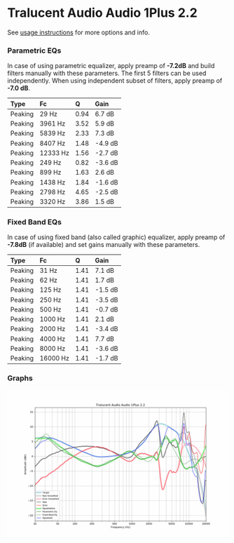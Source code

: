 # Tralucent Audio Audio 1Plus 2.2
See [usage instructions](https://github.com/jaakkopasanen/AutoEq#usage) for more options and info.

### Parametric EQs
In case of using parametric equalizer, apply preamp of **-7.2dB** and build filters manually
with these parameters. The first 5 filters can be used independently.
When using independent subset of filters, apply preamp of **-7.0 dB**.

| Type    | Fc       |    Q | Gain    |
|:--------|:---------|:-----|:--------|
| Peaking | 29 Hz    | 0.94 | 6.7 dB  |
| Peaking | 3961 Hz  | 3.52 | 5.9 dB  |
| Peaking | 5839 Hz  | 2.33 | 7.3 dB  |
| Peaking | 8407 Hz  | 1.48 | -4.9 dB |
| Peaking | 12333 Hz | 1.56 | -2.7 dB |
| Peaking | 249 Hz   | 0.82 | -3.6 dB |
| Peaking | 899 Hz   | 1.63 | 2.6 dB  |
| Peaking | 1438 Hz  | 1.84 | -1.6 dB |
| Peaking | 2798 Hz  | 4.65 | -2.5 dB |
| Peaking | 3320 Hz  | 3.86 | 1.5 dB  |

### Fixed Band EQs
In case of using fixed band (also called graphic) equalizer, apply preamp of **-7.8dB**
(if available) and set gains manually with these parameters.

| Type    | Fc       |    Q | Gain    |
|:--------|:---------|:-----|:--------|
| Peaking | 31 Hz    | 1.41 | 7.1 dB  |
| Peaking | 62 Hz    | 1.41 | 1.7 dB  |
| Peaking | 125 Hz   | 1.41 | -1.5 dB |
| Peaking | 250 Hz   | 1.41 | -3.5 dB |
| Peaking | 500 Hz   | 1.41 | -0.7 dB |
| Peaking | 1000 Hz  | 1.41 | 2.1 dB  |
| Peaking | 2000 Hz  | 1.41 | -3.4 dB |
| Peaking | 4000 Hz  | 1.41 | 7.7 dB  |
| Peaking | 8000 Hz  | 1.41 | -3.6 dB |
| Peaking | 16000 Hz | 1.41 | -1.7 dB |

### Graphs
![](./Tralucent%20Audio%20Audio%201Plus%202.2.png)